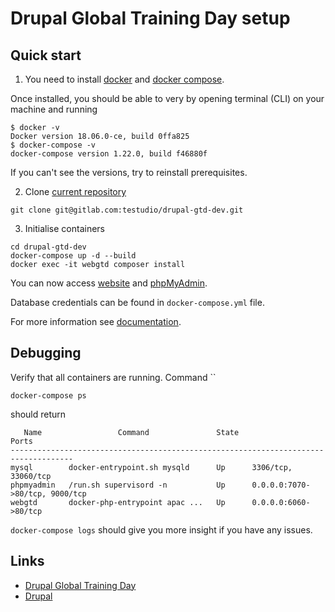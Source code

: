 # Drupal Global Training Day setup

## Quick start

1. You need to install [docker](https://docs.docker.com/install/) and [docker compose](https://docs.docker.com/compose/install/).
  
  Once installed, you should be able to very by opening terminal (CLI) 
  on your machine and running
  
  ```
  $ docker -v
  Docker version 18.06.0-ce, build 0ffa825
  $ docker-compose -v
  docker-compose version 1.22.0, build f46880f
  ```
  
  If you can't see the versions, try to reinstall prerequisites.
  
2. Clone [current repository](https://gitlab.com/testudio/drupal-gtd-dev/)
  
  ```
  git clone git@gitlab.com:testudio/drupal-gtd-dev.git
  ```
  
3. Initialise containers

  ```
  cd drupal-gtd-dev
  docker-compose up -d --build
  docker exec -it webgtd composer install
  ```
 
  
  You can now access [website](http://0.0.0.0:6060) and [phpMyAdmin](http://0.0.0.0:7070).
  
  Database credentials can be found in `docker-compose.yml` file.
  
  For more information see [documentation](./docs/README.md).
  
## Debugging
  
Verify that all containers are running. Command ``

```
docker-compose ps
```

should return

```
   Name                 Command               State               Ports             
------------------------------------------------------------------------------------
mysql        docker-entrypoint.sh mysqld      Up      3306/tcp, 33060/tcp           
phpmyadmin   /run.sh supervisord -n           Up      0.0.0.0:7070->80/tcp, 9000/tcp
webgtd       docker-php-entrypoint apac ...   Up      0.0.0.0:6060->80/tcp   
```

`docker-compose logs` should give you more insight if you have any issues.
  
## Links

* [Drupal Global Training Day](https://groups.drupal.org/node/512931)
* [Drupal](https://www.drupal.org/)
